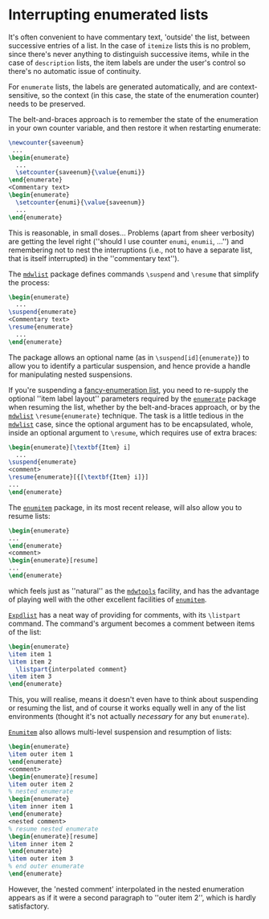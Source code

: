# Interrupting enumerated lists

It's often convenient to have commentary text, 'outside' the list,
between successive entries of a list.  In the case of
`itemize` lists this is no problem, since there's never
anything to distinguish successive items, while in the case of
`description` lists, the item labels are under the user's
control so there's no automatic issue of continuity.

For `enumerate` lists, the labels are generated
automatically, and are context-sensitive, so the context (in this
case, the state of the enumeration counter) needs to be preserved.

The belt-and-braces approach is to remember the state of the
enumeration in your own counter variable, and then restore it when
restarting enumerate:
```latex
\newcounter{saveenum}
 ...
\begin{enumerate}
  ...
  \setcounter{saveenum}{\value{enumi}}
\end{enumerate}
<Commentary text>
\begin{enumerate}
  \setcounter{enumi}{\value{saveenum}}
  ...
\end{enumerate}
```

This is reasonable, in small doses&hellip; Problems (apart from sheer
verbosity) are getting the level right (''should I use counter
`enumi`, `enumii`, &hellip;'') and remembering not to
nest the interruptions (i.e., not to have a separate list, that is
itself interrupted) in the ''commentary text'').

The [`mdwlist`](http://ctan.org/pkg/mdwlist) package defines commands `\suspend` and
`\resume` that simplify the process:
```latex
\begin{enumerate}
  ...
\suspend{enumerate}
<Commentary text>
\resume{enumerate}
  ...
\end{enumerate}
```
The package allows an optional name (as in
`\suspend[id]{enumerate}`) to allow you to identify a
particular suspension, and hence provide a handle for manipulating
nested suspensions.

If you're suspending a [fancy-enumeration list](./FAQ-enumerate.html),
you need to 
re-supply the optional ''item label layout'' parameters required by
the [`enumerate`](http://ctan.org/pkg/enumerate) package when resuming the list, whether by the
belt-and-braces approach, or by the [`mdwlist`](http://ctan.org/pkg/mdwlist)
`\resume{enumerate}` technique.  The task is a little tedious
in the [`mdwlist`](http://ctan.org/pkg/mdwlist) case, since the optional argument has to be
encapsulated, whole, inside an optional argument to `\resume`,
which requires use of extra braces:
```latex
\begin{enumerate}[\textbf{Item} i]
  ...
\suspend{enumerate}
<comment>
\resume{enumerate}[{[\textbf{Item} i]}]
...
\end{enumerate}
```
The [`enumitem`](http://ctan.org/pkg/enumitem) package, in its most recent
release, will also allow you to resume lists:
```latex
\begin{enumerate}
...
\end{enumerate}
<comment>
\begin{enumerate}[resume]
...
\end{enumerate}
```
which feels just as ''natural'' as the [`mdwtools`](http://ctan.org/pkg/mdwtools) facility,
and has the advantage of playing well with the other excellent
facilities of [`enumitem`](http://ctan.org/pkg/enumitem).

[`Expdlist`](http://ctan.org/pkg/Expdlist) has a neat way of providing for comments, with its
`\listpart` command.  The command's argument becomes a comment
between items of the list:
```latex
\begin{enumerate}
\item item 1
\item item 2
  \listpart{interpolated comment}
\item item 3
\end{enumerate}
```
This, you will realise, means it doesn't even have to think about
suspending or resuming the list, and of course it works equally well
in any of the list environments (thought it's not actually
_necessary_ for any but `enumerate`).

[`Enumitem`](http://ctan.org/pkg/Enumitem) also allows multi-level suspension and resumption
of lists:
```latex
\begin{enumerate}
\item outer item 1
\end{enumerate}
<comment>
\begin{enumerate}[resume]
\item outer item 2
% nested enumerate
\begin{enumerate}
\item inner item 1
\end{enumerate}
<nested comment>
% resume nested enumerate
\begin{enumerate}[resume]
\item inner item 2
\end{enumerate}
\item outer item 3
% end outer enumerate
\end{enumerate}
```
However, the 'nested comment' interpolated in the nested enumeration
appears as if it were a second paragraph to ''outer item 2'', which is
hardly satisfactory.

